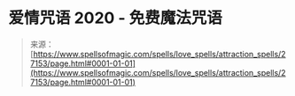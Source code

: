 <!--yml

category: 未分类

日期：2024年06月12日 19:15:55

-->

# **爱情咒语 2020** - 免费魔法咒语

> 来源：[https://www.spellsofmagic.com/spells/love_spells/attraction_spells/27153/page.html#0001-01-01](https://www.spellsofmagic.com/spells/love_spells/attraction_spells/27153/page.html#0001-01-01)
